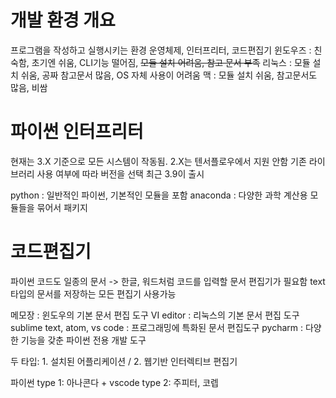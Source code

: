 <h1 id="개발-환경-개요">개발 환경 개요</h1>
<p>프로그램을 작성하고 실행시키는 환경
운영체제, 인터프리터, 코드편집기
윈도우즈 : 친숙함, 초기엔 쉬움, CLI기능 떨어짐, <del>모듈 설치 어려움, 참고 문서 부족</del>
리눅스 : 모듈 설치 쉬움, 공짜 참고문서 많음, OS 자체 사용이 어려움
맥 : 모듈 설치 쉬움, 참고문서도 많음, 비쌈</p>
<h1 id="파이썬-인터프리터">파이썬 인터프리터</h1>
<p>현재는 3.X 기준으로 모든 시스템이 작동됨. 2.X는 텐서플로우에서 지원 안함
기존 라이브러리 사용 여부에 따라 버전을 선택
최근 3.9이 출시</p>
<p>python : 일반적인 파이썬, 기본적인 모듈을 포함
anaconda : 다양한 과학 계산용 모듈들을 묶어서 패키지</p>
<h1 id="코드편집기">코드편집기</h1>
<p>파이썬 코드도 일종의 문서 -&gt; 한글, 워드처럼 코드를 입력할 문서 편집기가 필요함
text타입의 문서를 저장하는 모든 편집기 사용가능</p>
<p>메모장 : 윈도우의 기본 문서 편집 도구
VI editor : 리눅스의 기본 문서 편집 도구
sublime text, atom, vs code : 프로그래밍에 특화된 문서 편집도구
pycharm : 다양한 기능을 갖춘 파이썬 전용 개발 도구</p>
<p>두 타입: 1. 설치된 어플리케이션 / 2. 웹기반 인터렉티브 편집기</p>
<p>파이썬 type 1: 아나콘다 + vscode
type 2: 주피터, 코렙</p>